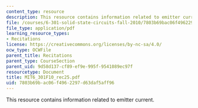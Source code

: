 ```yaml
---
content_type: resource
description: This resource contains information related to emitter current.
file: /courses/6-301-solid-state-circuits-fall-2010/7803b69bac06f4962297d63daf5aff96_MIT6_301F10_rec25.pdf
file_type: application/pdf
learning_resource_types:
- Recitations
license: https://creativecommons.org/licenses/by-nc-sa/4.0/
ocw_type: OCWFile
parent_title: Recitations
parent_type: CourseSection
parent_uid: 9d58d137-cf89-ef9e-995f-9541089ec97f
resourcetype: Document
title: MIT6_301F10_rec25.pdf
uid: 7803b69b-ac06-f496-2297-d63daf5aff96
---
```

This resource contains information related to emitter current.